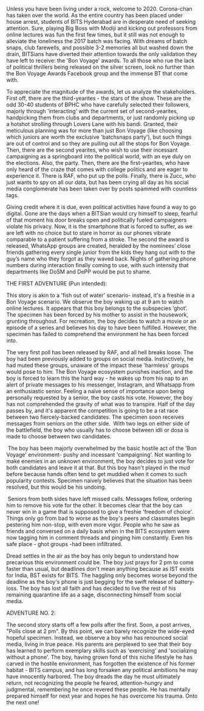 
Unless you have been living under a rock, welcome to 2020. Corona-chan has taken over the world. As the entire country has been placed under house arrest, students of BITS Hyderabad are in desperate need of seeking attention. Sure, playing Big Boss with Modiji and kicking out professors from online lectures was fun the first few times, but it still was not enough to alleviate the loneliness the 2017 batch was facing. With dreams of batch snaps, club farewells, and possible 3-2 memories all but washed down the drain, BITSians have diverted their attention towards the only validation they have left to receive: the 'Bon Voyage' awards. To all those who rue the lack of political thrillers being released on the silver screen, look no further than the Bon Voyage Awards Facebook group and the immense BT that come with.


To appreciate the magnitude of the awards, let us analyze the stakeholders. First off, there are the third-yearites - the stars of the show. These are the odd 30-40 students of BPHC who have carefully selected their followers, majorly through 'interacting' with the current set of second-yearites, handpicking them from clubs and departments, or just randomly picking up a hotshot strolling through Lovers Lane with his bandi. Granted, their meticulous planning was for more than just Bon Voyage (like choosing which juniors are worth the exclusive 'batchsnaps party'), but such things are out of control and so they are pulling out all the stops for Bon Voyage. Then, there are the second yearites, who wish to use their incessant campaigning as a springboard into the political world, with an eye duly on the elections. Also, the party. Then, there are the first-yearites, who have only heard of the craze that comes with college politics and are eager to experience it. There is RAF, who put up the polls. Finally, there is Zucc, who just wants to spy on all our data, but has been crying all day as his social media conglomerate has been taken over by posts spammed with countless tags.


Giving credit where it is due, even political activities have found a way to go digital. Gone are the days when a BITSian would cry himself to sleep, fearful of that moment his door breaks open and politically fueled campaigners violate his privacy. Now, it is the smartphone that is forced to suffer, as we are left with no choice but to stare in horror as our phones vibrate comparable to a patient suffering from a stroke. The second the award is released, WhatsApp groups are created, heralded by the nominees’ close friends gathering every single junior from the kids they hang out with to the guy’s name who they forgot as they waved back. Nights of gathering phone numbers during interaction finally coming to use, with such intensity that departments like DoSM and DePP would be put to shame.


THE FIRST ADVENTURE (Pun intended):


This story is akin to a 'fish out of water' scenario- instead, it's a freshie in a Bon Voyage scenario. We observe the boy waking up at 9 am to watch online lectures. It appears that this boy belongs to the subspecies ‘ghot’. The specimen has been forced by his mother to assist in the housework, grunting throughout. For recreation, the boy decides to watch a movie or an episode of a series and believes his day to have been fulfilled. However, the specimen has failed to comprehend the environment he has been forced into.


The very first poll has been released by RAF, and all hell breaks loose. The boy had been previously added to groups on social media. Instinctively, he had muted these groups, unaware of the impact these 'harmless' groups would pose to him. The Bon Voyage ecosystem punishes inaction, and the boy is forced to learn this the hard way - he wakes up from his nap to an alert of private messages to his messenger, Instagram, and Whatsapp from an enthusiastic senior. Feeling a naïve sense of importance upon being personally requested by a senior, the boy casts his vote. However, the boy has not comprehended the gravity of what was to transpire. Half of the day passes by, and it's apparent the competition is going to be a rat race between two fiercely-backed candidates. The specimen soon receives messages from seniors on the other side.&nbsp; With two legs on either side of the battlefield, the boy who usually has to choose between idli or dosa is made to choose between two candidates.


&nbsp;The boy has been majorly overwhelmed by the basic hostile act of the 'Bon Voyage' environment- pushy and incessant 'campaigning'. Not wanting to make enemies in an unknown environment, the boy decides to just vote for both candidates and leave it at that. But this boy hasn't played in the mud before because hands often tend to get muddied when it comes to such popularity contests. Specimen naively believes that the situation has been resolved, but this would be his undoing.


&nbsp;Seniors from both sides have left missed calls. Messages follow, ordering him to remove his vote for the other. It becomes clear that the boy can never win in a game that is supposed to give a freshie 'freedom of choice'. Things only go from bad to worse as the boy's peers and classmates begin pestering him non-stop, with even more vigor. People who he saw as friends and conversed on a daily basis when in the BITS ecosystem were now tagging him in comment threads and pinging him constantly. Even his safe place - ghot groups -had been infiltrated.&nbsp;


Dread settles in the air as the boy has only begun to understand how precarious this environment could be. The boy just prays for 2 pm to come faster than usual, but deadlines don't mean anything because as IST exists for India, BST exists for BITS. The haggling only becomes worse beyond the deadline as the boy's phone is just begging for the swift release of battery-loss. The boy has lost all faith and has decided to live the rest of his remaining quarantine life as a sage, disconnecting himself from social media.


ADVENTURE NO. 2:


The second story starts off a few polls after the first. Soon, a post arrives, "Polls close at 2 pm". By this point, we can barely recognize the wide-eyed hopeful specimen. Instead, we observe a boy who has renounced social media, living in true peace. His parents are perplexed to see that their boy has learned to perform exemplary skills such as 'exercising' and 'socializing without a phone'. The boy, having grown fond of this niche lifestyle he has carved in the hostile environment, has forgotten the existence of his former habitat - BITS campus, and has long forsaken any political ambitions he may have innocently harbored. The boy dreads the day he must ultimately return, not recognizing the people he feared, attention-hungry and judgmental, remembering he once revered these people. He has mentally prepared himself for next year and hopes he has overcome his trauma. Onto the next one!

